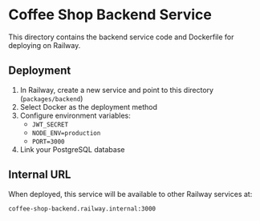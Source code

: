 # Coffee Shop Backend Service

This directory contains the backend service code and Dockerfile for deploying on Railway.

## Deployment

1. In Railway, create a new service and point to this directory (`packages/backend`)
2. Select Docker as the deployment method
3. Configure environment variables:
   - `JWT_SECRET`
   - `NODE_ENV=production`
   - `PORT=3000`
4. Link your PostgreSQL database

## Internal URL

When deployed, this service will be available to other Railway services at:

```
coffee-shop-backend.railway.internal:3000
``` 